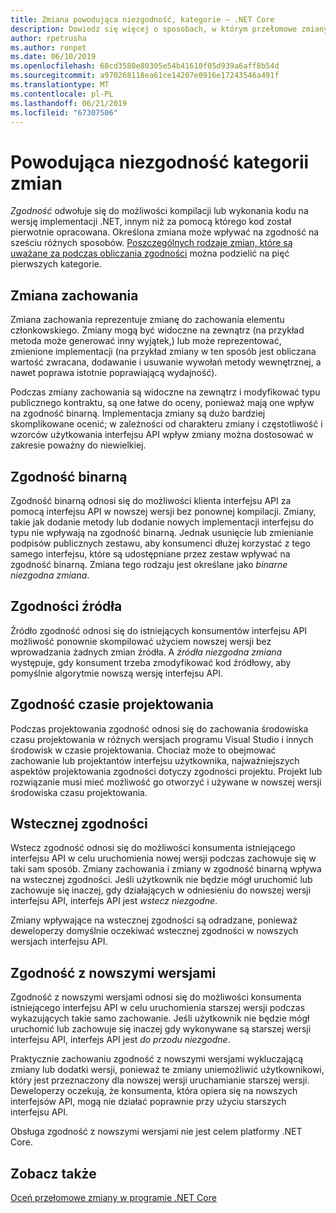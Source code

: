 ```yaml
---
title: Zmiana powodująca niezgodność, kategorie — .NET Core
description: Dowiedz się więcej o sposobach, w którym przełomowe zmiany są podzielone na platformie .NET Core.
author: rpetrusha
ms.author: ronpet
ms.date: 06/10/2019
ms.openlocfilehash: 68cd3580e80305e54b41610f05d939a6aff8b54d
ms.sourcegitcommit: a970268118ea61ce14207e0916e17243546a491f
ms.translationtype: MT
ms.contentlocale: pl-PL
ms.lasthandoff: 06/21/2019
ms.locfileid: "67307506"
---
```

# <a name="breaking-change-categories"></a>Powodująca niezgodność kategorii zmian

*Zgodność* odwołuje się do możliwości kompilacji lub wykonania kodu na wersję implementacji .NET, innym niż za pomocą którego kod został pierwotnie opracowana. Określona zmiana może wpływać na zgodność na sześciu różnych sposobów. [Poszczególnych rodzaje zmian, które są uważane za podczas obliczania zgodności](index.md) można podzielić na pięć pierwszych kategorie. 

## <a name="behavioral-change"></a>Zmiana zachowania

Zmiana zachowania reprezentuje zmianę do zachowania elementu członkowskiego. Zmiany mogą być widoczne na zewnątrz (na przykład metoda może generować inny wyjątek,) lub może reprezentować, zmienione implementacji (na przykład zmiany w ten sposób jest obliczana wartość zwracana, dodawanie i usuwanie wywołań metody wewnętrznej, a nawet poprawa istotnie poprawiającą wydajność).

Podczas zmiany zachowania są widoczne na zewnątrz i modyfikować typu publicznego kontraktu, są one łatwe do oceny, ponieważ mają one wpływ na zgodność binarną. Implementacja zmiany są dużo bardziej skomplikowane ocenić; w zależności od charakteru zmiany i częstotliwość i wzorców użytkowania interfejsu API wpływ zmiany można dostosować w zakresie poważny do niewielkiej.  

## <a name="binary-compatibility"></a>Zgodność binarną

Zgodność binarną odnosi się do możliwości klienta interfejsu API za pomocą interfejsu API w nowszej wersji bez ponownej kompilacji. Zmiany, takie jak dodanie metody lub dodanie nowych implementacji interfejsu do typu nie wpływają na zgodność binarną. Jednak usunięcie lub zmienianie podpisów publicznych zestawu, aby konsumenci dłużej korzystać z tego samego interfejsu, które są udostępniane przez zestaw wpływać na zgodność binarną. Zmiana tego rodzaju jest określane jako *binarne niezgodna zmiana*.

## <a name="source-compatibility"></a>Zgodności źródła

 Źródło zgodność odnosi się do istniejących konsumentów interfejsu API możliwość ponownie skompilować użyciem nowszej wersji bez wprowadzania żadnych zmian źródła. A *źródła niezgodna zmiana* występuje, gdy konsument trzeba zmodyfikować kod źródłowy, aby pomyślnie algorytmie nowszą wersję interfejsu API.

## <a name="design-time-compatibility"></a>Zgodność czasie projektowania

Podczas projektowania zgodność odnosi się do zachowania środowiska czasu projektowania w różnych wersjach programu Visual Studio i innych środowisk w czasie projektowania. Chociaż może to obejmować zachowanie lub projektantów interfejsu użytkownika, najważniejszych aspektów projektowania zgodności dotyczy zgodności projektu. Projekt lub rozwiązanie musi mieć możliwość go otworzyć i używane w nowszej wersji środowiska czasu projektowania.

## <a name="backwards-compatibility"></a>Wstecznej zgodności

Wstecz zgodność odnosi się do możliwości konsumenta istniejącego interfejsu API w celu uruchomienia nowej wersji podczas zachowuje się w taki sam sposób. Zmiany zachowania i zmiany w zgodność binarną wpływa na wstecznej zgodności. Jeśli użytkownik nie będzie mógł uruchomić lub zachowuje się inaczej, gdy działających w odniesieniu do nowszej wersji interfejsu API, interfejs API jest *wstecz niezgodne*.

Zmiany wpływające na wstecznej zgodności są odradzane, ponieważ deweloperzy domyślnie oczekiwać wstecznej zgodności w nowszych wersjach interfejsu API.

## <a name="forward-compatibility"></a>Zgodność z nowszymi wersjami

Zgodność z nowszymi wersjami odnosi się do możliwości konsumenta istniejącego interfejsu API w celu uruchomienia starszej wersji podczas wykazujących takie samo zachowanie. Jeśli użytkownik nie będzie mógł uruchomić lub zachowuje się inaczej gdy wykonywane są starszej wersji interfejsu API, interfejs API jest *do przodu niezgodne*. 

Praktycznie zachowaniu zgodność z nowszymi wersjami wykluczającą zmiany lub dodatki wersji, ponieważ te zmiany uniemożliwić użytkownikowi, który jest przeznaczony dla nowszej wersji uruchamianie starszej wersji. Deweloperzy oczekują, że konsumenta, która opiera się na nowszych interfejsów API, mogą nie działać poprawnie przy użyciu starszych interfejsu API. 

Obsługa zgodność z nowszymi wersjami nie jest celem platformy .NET Core.

## <a name="see-also"></a>Zobacz także

[Oceń przełomowe zmiany w programie .NET Core](index.md)
